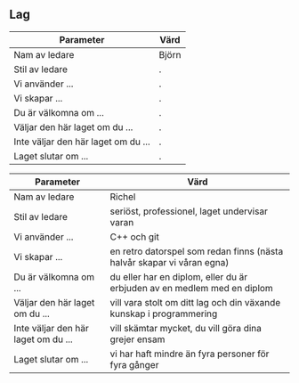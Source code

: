 ## Lag

Parameter                           | Värd
------------------------------------|------------------------------------------------------------------------
Nam av ledare                       | Björn
Stil av ledare                      | .
Vi använder ...                     | .
Vi skapar ...                       | .
Du är välkomna om ...               | .
Väljar den här laget om du ...      | .
Inte väljar den här laget om du ... | .
Laget slutar om ...                 | .

Parameter                           | Värd
------------------------------------|------------------------------------------------------------------------
Nam av ledare                       | Richel
Stil av ledare                      | seriöst, professionel, laget undervisar varan
Vi använder ...                     | C++ och git
Vi skapar ...                       | en retro datorspel som redan finns (nästa halvår skapar vi våran egna)
Du är välkomna om ...               | du eller har en diplom, eller du är erbjuden av en medlem med en diplom
Väljar den här laget om du ...      | vill vara stolt om ditt lag och din växande kunskap i programmering
Inte väljar den här laget om du ... | vill skämtar mycket, du vill göra dina grejer ensam
Laget slutar om ...                 | vi har haft mindre än fyra personer för fyra gånger

